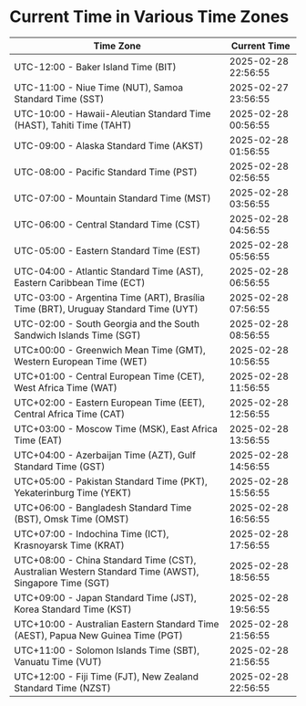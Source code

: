 # Current Time in Various Time Zones

| Time Zone | Current Time |
|-----------|--------------|
| UTC-12:00 - Baker Island Time (BIT) | 2025-02-28 22:56:55 |
| UTC-11:00 - Niue Time (NUT), Samoa Standard Time (SST) | 2025-02-27 23:56:55 |
| UTC-10:00 - Hawaii-Aleutian Standard Time (HAST), Tahiti Time (TAHT) | 2025-02-28 00:56:55 |
| UTC-09:00 - Alaska Standard Time (AKST) | 2025-02-28 01:56:55 |
| UTC-08:00 - Pacific Standard Time (PST) | 2025-02-28 02:56:55 |
| UTC-07:00 - Mountain Standard Time (MST) | 2025-02-28 03:56:55 |
| UTC-06:00 - Central Standard Time (CST) | 2025-02-28 04:56:55 |
| UTC-05:00 - Eastern Standard Time (EST) | 2025-02-28 05:56:55 |
| UTC-04:00 - Atlantic Standard Time (AST), Eastern Caribbean Time (ECT) | 2025-02-28 06:56:55 |
| UTC-03:00 - Argentina Time (ART), Brasília Time (BRT), Uruguay Standard Time (UYT) | 2025-02-28 07:56:55 |
| UTC-02:00 - South Georgia and the South Sandwich Islands Time (SGT) | 2025-02-28 08:56:55 |
| UTC±00:00 - Greenwich Mean Time (GMT), Western European Time (WET) | 2025-02-28 10:56:55 |
| UTC+01:00 - Central European Time (CET), West Africa Time (WAT) | 2025-02-28 11:56:55 |
| UTC+02:00 - Eastern European Time (EET), Central Africa Time (CAT) | 2025-02-28 12:56:55 |
| UTC+03:00 - Moscow Time (MSK), East Africa Time (EAT) | 2025-02-28 13:56:55 |
| UTC+04:00 - Azerbaijan Time (AZT), Gulf Standard Time (GST) | 2025-02-28 14:56:55 |
| UTC+05:00 - Pakistan Standard Time (PKT), Yekaterinburg Time (YEKT) | 2025-02-28 15:56:55 |
| UTC+06:00 - Bangladesh Standard Time (BST), Omsk Time (OMST) | 2025-02-28 16:56:55 |
| UTC+07:00 - Indochina Time (ICT), Krasnoyarsk Time (KRAT) | 2025-02-28 17:56:55 |
| UTC+08:00 - China Standard Time (CST), Australian Western Standard Time (AWST), Singapore Time (SGT) | 2025-02-28 18:56:55 |
| UTC+09:00 - Japan Standard Time (JST), Korea Standard Time (KST) | 2025-02-28 19:56:55 |
| UTC+10:00 - Australian Eastern Standard Time (AEST), Papua New Guinea Time (PGT) | 2025-02-28 21:56:55 |
| UTC+11:00 - Solomon Islands Time (SBT), Vanuatu Time (VUT) | 2025-02-28 21:56:55 |
| UTC+12:00 - Fiji Time (FJT), New Zealand Standard Time (NZST) | 2025-02-28 22:56:55 |

